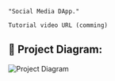 ```
"Social Media DApp."
```

```
Tutorial video URL (comming)
```

## 🔧 Project Diagram:
![Project Diagram](https://i.gyazo.com/dbf35eeb3cd824f96ed91fc63995c50f.png)
